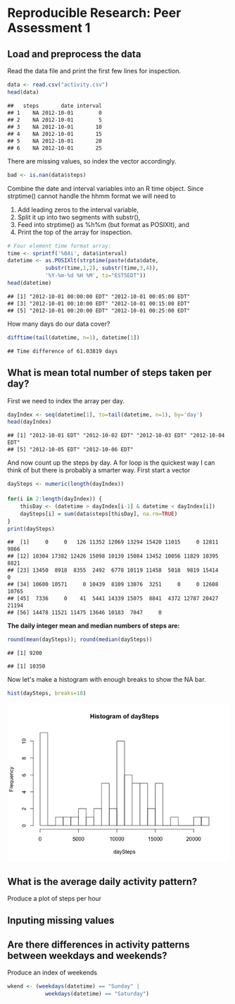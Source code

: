 # Reproducible Research: Peer Assessment 1

## Load and preprocess the data
Read the data file and print the first few lines for inspection. 

```r
data <- read.csv("activity.csv")
head(data)
```

```
##   steps       date interval
## 1    NA 2012-10-01        0
## 2    NA 2012-10-01        5
## 3    NA 2012-10-01       10
## 4    NA 2012-10-01       15
## 5    NA 2012-10-01       20
## 6    NA 2012-10-01       25
```

There are missing values, so index the vector accordingly. 

```r
bad <- is.nan(data$steps)
```

Combine the date and interval variables into an R time object. Since strptime() cannot handle the hhmm format we will need to

1. Add leading zeros to the interval variable, 
1. Split it up into two segments with substr(), 
1. Feed into strptime() as %h%m (but format as POSIXlt), and 
1. Print the top of the array for inspection. 


```r
# Four element time format array: 
time <- sprintf('%04i', data$interval)
datetime <- as.POSIXlt(strptime(paste(data$date, 
            substr(time,1,2), substr(time,3,4)), 
            '%Y-%m-%d %H %M', tz="EST5EDT"))
head(datetime)
```

```
## [1] "2012-10-01 00:00:00 EDT" "2012-10-01 00:05:00 EDT"
## [3] "2012-10-01 00:10:00 EDT" "2012-10-01 00:15:00 EDT"
## [5] "2012-10-01 00:20:00 EDT" "2012-10-01 00:25:00 EDT"
```

How many days do our data cover? 

```r
difftime(tail(datetime, n=1), datetime[1])
```

```
## Time difference of 61.03819 days
```

## What is mean total number of steps taken per day?

First we need to index the array per day. 


```r
dayIndex <- seq(datetime[1], to=tail(datetime, n=1), by='day')
head(dayIndex)
```

```
## [1] "2012-10-01 EDT" "2012-10-02 EDT" "2012-10-03 EDT" "2012-10-04 EDT"
## [5] "2012-10-05 EDT" "2012-10-06 EDT"
```

And now count up the steps by day. A for loop is the quickest way I can think of but there is probably a smarter way. First start a vector


```r
daySteps <- numeric(length(dayIndex))

for(i in 2:length(dayIndex)) {
    thisDay <- (datetime > dayIndex[i-1] & datetime < dayIndex[i])
    daySteps[i] = sum(data$steps[thisDay], na.rm=TRUE)
}
print(daySteps)
```

```
##  [1]     0     0   126 11352 12069 13294 15420 11015     0 12811  9866
## [12] 10304 17382 12426 15098 10139 15084 13452 10056 11829 10395  8821
## [23] 13450  8918  8355  2492  6778 10119 11458  5018  9819 15414     0
## [34] 10600 10571     0 10439  8109 13076  3251     0     0 12608 10765
## [45]  7336     0    41  5441 14339 15075  8841  4372 12787 20427 21194
## [56] 14478 11521 11475 13646 10183  7047     0
```

**The daily integer mean and median numbers of steps are:**


```r
round(mean(daySteps)); round(median(daySteps))
```

```
## [1] 9200
```

```
## [1] 10350
```

Now let's make a histogram with enough breaks to show the NA bar. 


```r
hist(daySteps, breaks=18)
```

![](PA1_files/figure-html/unnamed-chunk-8-1.png) 

## What is the average daily activity pattern?

Produce a plot of steps per hour


## Inputing missing values



## Are there differences in activity patterns between weekdays and weekends?

Produce an index of weekends

```r
wkend <- (weekdays(datetime) == "Sunday" | 
            weekdays(datetime) == "Saturday")
```
